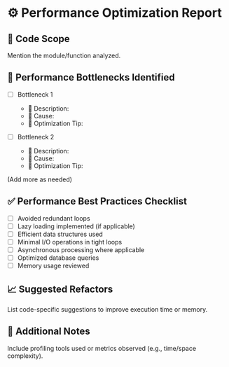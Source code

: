 # ⚙️ Performance Optimization Report

## 🧾 Code Scope
Mention the module/function analyzed.

## 🐢 Performance Bottlenecks Identified
- [ ] Bottleneck 1  
  - 🧠 Description:  
  - 🐌 Cause:  
  - 🚀 Optimization Tip:  

- [ ] Bottleneck 2  
  - 🧠 Description:  
  - 🐌 Cause:  
  - 🚀 Optimization Tip:  

(Add more as needed)

## ✅ Performance Best Practices Checklist
- [ ] Avoided redundant loops
- [ ] Lazy loading implemented (if applicable)
- [ ] Efficient data structures used
- [ ] Minimal I/O operations in tight loops
- [ ] Asynchronous processing where applicable
- [ ] Optimized database queries
- [ ] Memory usage reviewed

## 📈 Suggested Refactors
List code-specific suggestions to improve execution time or memory.

## 📎 Additional Notes
Include profiling tools used or metrics observed (e.g., time/space complexity).
